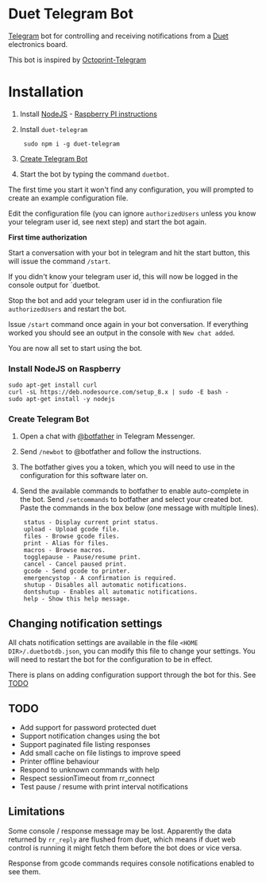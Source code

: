 # Duet Telegram Bot

[Telegram](https://telegram.org/) bot for controlling and receiving notifications from a [Duet](https://www.duet3d.com/) electronics board.

This bot is inspired by [Octoprint-Telegram](https://github.com/fabianonline/OctoPrint-Telegram)

# Installation

1. Install [NodeJS](http://nodejs.org) - [Raspberry PI instructions](#install-nodejs-on-raspberry)
2. Install `duet-telegram`

		sudo npm i -g duet-telegram

3. [Create Telegram Bot](#create-telegram-bot)

4. Start the bot by typing the command `duetbot`.

The first time you start it won't find any configuration, you will prompted to create an example configuration file.

Edit the configuration file (you can ignore `authorizedUsers` unless you know your telegram user id, see next step) and start the bot again.

**First time authorization**

Start a conversation with your bot in telegram and hit the start button, this will issue the command `/start`.

If you didn't know your telegram user id, this will now be logged in the console output for `duetbot.

Stop the bot and add your telegram user id in the confiuration file `authorizedUsers` and restart the bot.

Issue `/start` command once again in your bot conversation. If everything worked you should see an output in the console with `New chat added`.

You are now all set to start using the bot.

### Install NodeJS on Raspberry

	sudo apt-get install curl
	curl -sL https://deb.nodesource.com/setup_8.x | sudo -E bash -
	sudo apt-get install -y nodejs

### Create Telegram Bot

1. Open a chat with [@botfather](http://telegram.me/botfather) in Telegram Messenger.

2. Send `/newbot` to @botfather and follow the instructions.

3. The botfather gives you a token, which you will need to use in the configuration for this software later on.

4. Send the available commands to botfather to enable auto-complete in the bot. Send `/setcommands` to botfather and select your created bot. Paste the commands in the box below (one message with multiple lines).


		status - Display current print status.
		upload - Upload gcode file.
		files - Browse gcode files.
		print - Alias for files.
		macros - Browse macros.
		togglepause - Pause/resume print.
		cancel - Cancel paused print.
		gcode - Send gcode to printer.
		emergencystop - A confirmation is required.
		shutup - Disables all automatic notifications.
		dontshutup - Enables all automatic notifications.
		help - Show this help message.


## Changing notification settings

All chats notification settings are available in the file `<HOME DIR>/.duetbotdb.json`, you can modify this file to change your settings. You will need to restart the bot for the configuration to be in effect.

There is plans on adding configuration support through the bot for this. See [TODO](#todo)

## TODO

- Add support for password protected duet
- Support notification changes using the bot
- Support paginated file listing responses
- Add small cache on file listings to improve speed
- Printer offline behaviour
- Respond to unknown commands with help
- Respect sessionTimeout from rr_connect
- Test pause / resume with print interval notifications

## Limitations

Some console / response message may be lost.
Apparently the data returned by `rr_reply` are flushed from duet, which means if duet web control is running it might fetch them before the bot does or vice versa.

Response from gcode commands requires console notifications enabled to see them.
